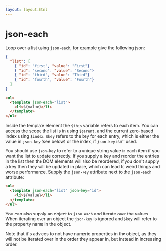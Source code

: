 ```yaml
---
layout: layout.htnl
---
```


# json-each

Loop over a list using `json-each`, for example give the following json:

```json
{
  "list": [
    { "id": "first", "value": "First"}
    { "id": "second", "value": "Second"}
    { "id": "third", "value": "Third"}
    { "id": "fourth", "value": "Fourth"}
  ]
}
```

```html
<ul>
  <template json-each="list">
    <li>${value}</li>
  </template>
</ul>
```

Inside the template element the `$this` variable refers to each item. You can access the scope the list is in using `$parent`, and the current zero-based index using `$index`. `$key` refers to the key for each entry, which is either the value in `json-key` (see below) or the index, if `json-key` isn't used. 

You should use `json-key` to refer to a unique string value in each item if you want the list to update correctly. If you supply a key and reorder the entries in the list then the DOM elements will also be reordered, if you don't supply a key then they will be updated in place, which can lead to weird things and worse performance. Supply the `json-key` attribute next to the `json-each` attribute:

```html
<ul>
  <template json-each="list" json-key="id">
    <li>${value}</li>
  </template>
</ul>
```

You can also supply an object to `json-each` and iterate over the values. When iterating over an object the `json-key` is ignored and `$key` will refer to the property name in the object. 

Note that it's advices to not have numeric properties in the object, as they will not be iterated over in the order they appear in, but instead in increasing order. 
